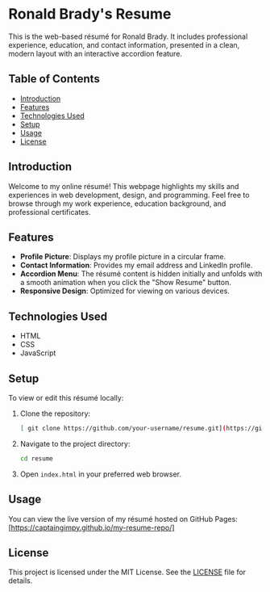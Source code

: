 # Ronald Brady's Resume

This is the web-based résumé for Ronald Brady. It includes professional experience, education, and contact information, presented in a clean, modern layout with an interactive accordion feature.

## Table of Contents

- [Introduction](#introduction)
- [Features](#features)
- [Technologies Used](#technologies-used)
- [Setup](#setup)
- [Usage](#usage)
- [License](#license)

## Introduction

Welcome to my online résumé! This webpage highlights my skills and experiences in web development, design, and programming. Feel free to browse through my work experience, education background, and professional certificates.

## Features

- **Profile Picture**: Displays my profile picture in a circular frame.
- **Contact Information**: Provides my email address and LinkedIn profile.
- **Accordion Menu**: The résumé content is hidden initially and unfolds with a smooth animation when you click the "Show Resume" button.
- **Responsive Design**: Optimized for viewing on various devices.

## Technologies Used

- HTML
- CSS
- JavaScript

## Setup

To view or edit this résumé locally:

1. Clone the repository:
    ```bash
   [ git clone https://github.com/your-username/resume.git](https://github.com/CaptainGimpy/my-resume-repo.git)
    ```
2. Navigate to the project directory:
    ```bash
    cd resume
    ```
3. Open `index.html` in your preferred web browser.

## Usage

You can view the live version of my résumé hosted on GitHub Pages: [https://captaingimpy.github.io/my-resume-repo/]

## License

This project is licensed under the MIT License. See the [LICENSE](LICENSE) file for details.
